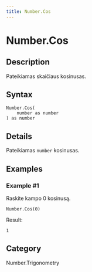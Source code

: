 ```yaml
---
title: Number.Cos
---
```


# Number.Cos


## Description

Pateikiamas skaičiaus kosinusas.


## Syntax

```powerquery
Number.Cos(
    number as number
) as number
```


## Details

Pateikiamas <code>number</code> kosinusas.


## Examples

### Example #1 
Raskite kampo 0 kosinusą.
```powerquery
Number.Cos(0)
```

Result: 
```powerquery
1
```




## Category
Number.Trigonometry
